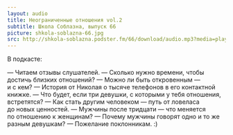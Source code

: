 ```yaml
---
layout: audio
title: Неограниченные отношения vol.2
subtitle: Школа Соблазна, выпуск 66
picture: shkola-soblazna-66.jpg
src: http://shkola-soblazna.podster.fm/66/download/audio.mp3?media=player
---
```


В подкасте:

— Читаем отзывы слушателей.
— Сколько нужно времени, чтобы достичь близких отношений?
— Можно ли быть откровенным — и с кем?
— История от Николая о тысяче телефонов в его контактной книжке.
— Что будет, если три девушки, с которыми у тебя отношения, встретятся?
— Как стать другим человеком — путь от ловеласа до новых ценностей.
— Мужчины после тридцати — что меняется по отношению к женщинам?
— Почему мужчины говорят одно и то же разным девушкам?
— Пожелание поклонникам. :)
